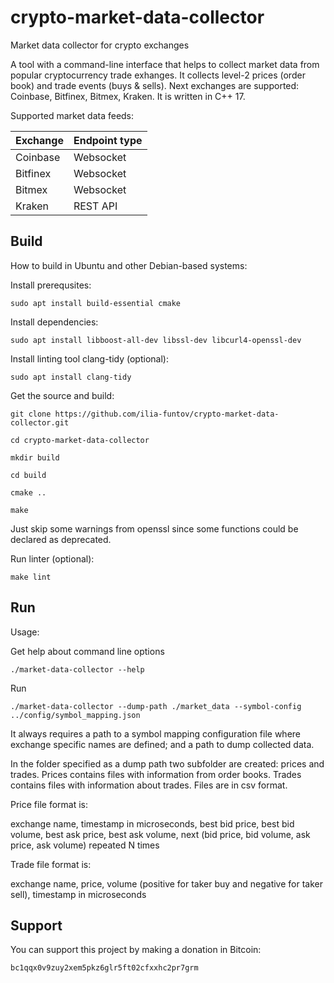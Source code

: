 # crypto-market-data-collector
Market data collector for crypto exchanges

A tool with a command-line interface that helps to collect market data from popular cryptocurrency trade exhanges.
It collects level-2 prices (order book) and trade events (buys & sells).
Next exchanges are supported: Coinbase, Bitfinex, Bitmex, Kraken.
It is written in C++ 17.

Supported market data feeds:

| Exchange   | Endpoint type |
|------------|---------------|
| Coinbase   | Websocket     |
| Bitfinex   | Websocket     |
| Bitmex     | Websocket     |
| Kraken     | REST API      |

## Build
How to build in Ubuntu and other Debian-based systems:

Install prerequsites:

```
sudo apt install build-essential cmake
```

Install dependencies:

```
sudo apt install libboost-all-dev libssl-dev libcurl4-openssl-dev
```

Install linting tool clang-tidy (optional):

```
sudo apt install clang-tidy
```

Get the source and build:

```
git clone https://github.com/ilia-funtov/crypto-market-data-collector.git

cd crypto-market-data-collector

mkdir build

cd build

cmake ..

make
```

Just skip some warnings from openssl since some functions could be declared as deprecated.

Run linter (optional):

```
make lint
```

## Run

Usage:

Get help about command line options

```
./market-data-collector --help
```

Run

```
./market-data-collector --dump-path ./market_data --symbol-config ../config/symbol_mapping.json
```

It always requires a path to a symbol mapping configuration file where exchange specific names are defined; and a path to dump collected data.

In the folder specified as a dump path two subfolder are created: prices and trades. Prices contains files with information from order books.
Trades contains files with information about trades. Files are in csv format.

Price file format is:

exchange name, timestamp in microseconds, best bid price, best bid volume, best ask price, best ask volume, next (bid price, bid volume, ask price, ask volume) repeated N times

Trade file format is:

exchange name, price, volume (positive for taker buy and negative for taker sell), timestamp in microseconds

## Support
You can support this project by making a donation in Bitcoin:
```
bc1qqx0v9zuy2xem5pkz6glr5ft02cfxxhc2pr7grm
```